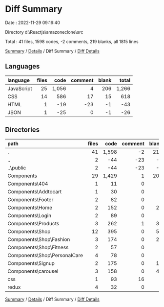 # Diff Summary

Date : 2022-11-29 09:16:40

Directory d:\\Reactjs\\amazoneclone\\src

Total : 41 files,  1598 codes, -2 comments, 219 blanks, all 1815 lines

[Summary](results.md) / [Details](details.md) / Diff Summary / [Diff Details](diff-details.md)

## Languages
| language | files | code | comment | blank | total |
| :--- | ---: | ---: | ---: | ---: | ---: |
| JavaScript | 25 | 1,056 | 4 | 206 | 1,266 |
| CSS | 14 | 586 | 17 | 15 | 618 |
| HTML | 1 | -19 | -23 | -1 | -43 |
| JSON | 1 | -25 | 0 | -1 | -26 |

## Directories
| path | files | code | comment | blank | total |
| :--- | ---: | ---: | ---: | ---: | ---: |
| . | 41 | 1,598 | -2 | 219 | 1,815 |
| .. | 2 | -44 | -23 | -2 | -69 |
| ..\\public | 2 | -44 | -23 | -2 | -69 |
| Components | 29 | 1,429 | 1 | 200 | 1,630 |
| Components\\404 | 1 | 11 | 0 | 3 | 14 |
| Components\\Addtocart | 1 | 30 | 0 | 8 | 38 |
| Components\\Footer | 2 | 82 | 0 | 7 | 89 |
| Components\\Home | 2 | 152 | 0 | 29 | 181 |
| Components\\Login | 2 | 89 | 0 | 6 | 95 |
| Components\\Products | 3 | 262 | 1 | 31 | 294 |
| Components\\Shop | 12 | 395 | 0 | 51 | 446 |
| Components\\Shop\\Fashion | 3 | 174 | 0 | 22 | 196 |
| Components\\Shop\\Fitness | 2 | 57 | 0 | 8 | 65 |
| Components\\Shop\\PersonalCare | 4 | 78 | 0 | 8 | 86 |
| Components\\Signup | 2 | 175 | 0 | 15 | 190 |
| Components\\carousel | 3 | 158 | 0 | 43 | 201 |
| css | 1 | 93 | 16 | 3 | 112 |
| redux | 4 | 32 | 0 | 6 | 38 |

[Summary](results.md) / [Details](details.md) / Diff Summary / [Diff Details](diff-details.md)